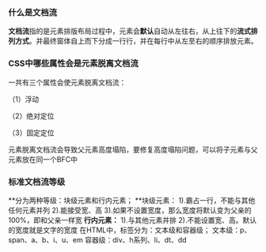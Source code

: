 ### 什么是文档流

**文档流**指的是元素排版布局过程中，元素会**默认**自动从左往右，从上往下的**流式排列方式**。并最终窗体自上而下分成一行行，并在每行中从左至右的顺序排放元素。

### CSS中哪些属性会是元素脱离文档流

一共有三个属性会使元素脱离文档流：

（1）浮动

（2）绝对定位

（3）固定定位

元素脱离文档流会导致父元素高度塌陷，要修复高度塌陷问题，可以将子元素与父元素放在同一个BFC中



### 标准文档流等级

**分为两种等级：块级元素和行内元素；
 **块级元素：
 1).霸占一行，不能与其他任何元素并列
 2).能接受宽、高
 3).如果不设置宽度，那么宽度将默认变为父亲的100%，即和父亲一样宽
 **行内元素：**
 1).与其他元素并排
 2).不能设置宽、高。默认的宽度就是文字的宽度
 在HTML中，标签分为：文本级和容器级；
 文本级：p、span、a、b、i、u、em
 容器级：div、h系列、li、dt、dd